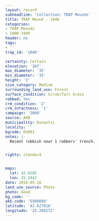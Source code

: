 ```yaml
---
layout: record
subheadline: 'Collection: TRAP Mounds'
title: TRAP Mound - 1046
categories:
- TRAP Mounds
- 1000-1999
header: no
tags:
- ''
trap_id: '1046'

certainty: Certain
elevation: '367'
max_diameter: '35'
min_diameter: '35'
height: '3'
size_category: Medium
surrounding_land_use: Forest
surface_condition: Scrub|Tall Grass
robbed: Yes
crm_condition: '2'
crm_intactness: '1'
campaign: '2009'
source: AKB
municipality: Dunavtsi
locality: ''
bgcode: DS001
notes: |-
  Recent rubbish near 1 robbers' trench.


rights: standard


maps:
  lat: 42.6285
  lon: 25.2442
date: 2018-05-16
land_use_source: Photo
photo: Good
bg_code: ''
akb_code: '5500098'
latitude: '42.627816'
longitude: '25.294272'
---
```

